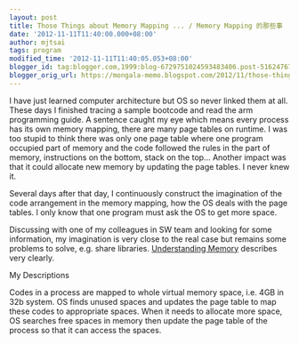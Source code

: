 ```yaml
---
layout: post
title: Those Things about Memory Mapping ... / Memory Mapping 的那些事
date: '2012-11-11T11:40:00.000+08:00'
author: mjtsai
tags: program
modified_time: '2012-11-11T11:40:05.053+08:00'
blogger_id: tag:blogger.com,1999:blog-6729751024593483406.post-5162476766366666538
blogger_orig_url: https://mongala-memo.blogspot.com/2012/11/those-things-about-memory-mapping.html
---
```



I have just learned computer architecture but OS so never linked them at all. These days I finished tracing a sample bootcode and read the arm programming guide. A sentence caught my eye which means every process has its own memory mapping, there are many page tables on runtime. I was too stupid to think there was only one page table where one program occupied part of memory and the code followed the rules in the part of memory, instructions on the bottom, stack on the top... Another impact was that it could allocate new memory by updating the page tables. I never knew it.

Several days after that day, I continuously construct the imagination of the code arrangement in the memory mapping, how the OS deals with the page tables. I only know that one program must ask the OS to get more space.


Discussing with one of my colleagues in SW team and looking for some information, my imagination is very close to the real case but remains some problems to solve, e.g. share libraries. [Understanding Memory](http://www.ualberta.ca/CNS/RESEARCH/LinuxClusters/mem.html#mmap) describes very clearly.



My Descriptions

Codes in a process are mapped to whole virtual memory space, i.e. 4GB in 32b system. OS finds unused spaces and updates the page table to map these codes to appropriate spaces. When it needs to allocate more space, OS searches free spaces in memory then update the page table of the process so that it can access the spaces.



